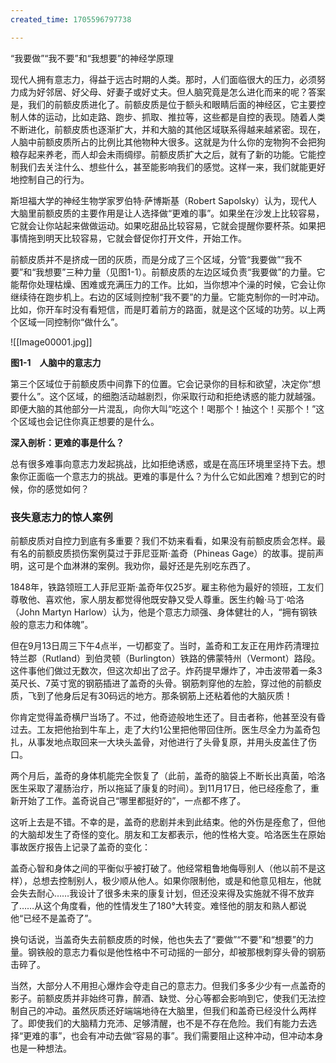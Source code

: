 ```yaml
---
created_time: 1705596797738

---
```

“我要做”“我不要”和“我想要”的神经学原理

现代人拥有意志力，得益于远古时期的人类。那时，人们面临很大的压力，必须努力成为好邻居、好父母、好妻子或好丈夫。但人脑究竟是怎么进化而来的呢？答案是，我们的前额皮质进化了。前额皮质是位于额头和眼睛后面的神经区，它主要控制人体的运动，比如走路、跑步、抓取、推拉等，这些都是自控的表现。随着人类不断进化，前额皮质也逐渐扩大，并和大脑的其他区域联系得越来越紧密。现在，人脑中前额皮质所占的比例比其他物种大很多。这就是为什么你的宠物狗不会把狗粮存起来养老，而人却会未雨绸缪。前额皮质扩大之后，就有了新的功能。它能控制我们去关注什么、想些什么，甚至能影响我们的感觉。这样一来，我们就能更好地控制自己的行为。

斯坦福大学的神经生物学家罗伯特·萨博斯基（Robert Sapolsky）认为，现代人大脑里前额皮质的主要作用是让人选择做“更难的事”。如果坐在沙发上比较容易，它就会让你站起来做做运动。如果吃甜品比较容易，它就会提醒你要杯茶。如果把事情拖到明天比较容易，它就会督促你打开文件，开始工作。

前额皮质并不是挤成一团的灰质，而是分成了三个区域，分管“我要做”“我不要”和“我想要”三种力量（见图1-1）。前额皮质的左边区域负责“我要做”的力量。它能帮你处理枯燥、困难或充满压力的工作。比如，当你想冲个澡的时候，它会让你继续待在跑步机上。右边的区域则控制“我不要”的力量。它能克制你的一时冲动。比如，你开车时没有看短信，而是盯着前方的路面，就是这个区域的功劳。以上两个区域一同控制你“做什么”。

![[Image00001.jpg]]

**图1-1　人脑中的意志力**

第三个区域位于前额皮质中间靠下的位置。它会记录你的目标和欲望，决定你“想要什么”。这个区域，的细胞活动越剧烈，你采取行动和拒绝诱惑的能力就越强。即便大脑的其他部分一片混乱，向你大叫“吃这个！喝那个！抽这个！买那个！”这个区域也会记住你真正想要的是什么。

**深入剖析：更难的事是什么？**

总有很多难事向意志力发起挑战，比如拒绝诱惑，或是在高压环境里坚持下去。想象你正面临一个意志力的挑战。更难的事是什么？为什么它如此困难？想到它的时候，你的感觉如何？

### 丧失意志力的惊人案例

前额皮质对自控力到底有多重要？我们不妨来看看，如果没有前额皮质会怎样。最有名的前额皮质损伤案例莫过于菲尼亚斯·盖奇（Phineas Gage）的故事。提前声明，这可是个血淋淋的案例。我劝你，最好还是先别吃东西了。

1848年，铁路领班工人菲尼亚斯·盖奇年仅25岁。雇主称他为最好的领班，工友们尊敬他、喜欢他，家人朋友都觉得他既安静又受人尊重。医生约翰·马丁·哈洛（John Martyn Harlow）认为，他是个意志力顽强、身体健壮的人，“拥有钢铁般的意志力和体魄”。

但在9月13日周三下午4点半，一切都变了。当时，盖奇和工友正在用炸药清理拉特兰郡（Rutland）到伯灵顿（Burlington）铁路的佛蒙特州（Vermont）路段。这件事他们做过无数次，但这次却出了岔子。炸药提早爆炸了，冲击波带着一条3英尺长、7英寸宽的钢筋插进了盖奇的头骨。钢筋刺穿他的左脸，穿过他的前额皮质，飞到了他身后足有30码远的地方。那条钢筋上还粘着他的大脑灰质！

你肯定觉得盖奇横尸当场了。不过，他奇迹般地生还了。目击者称，他甚至没有昏过去。工友把他抬到牛车上，走了大约1公里把他带回住所。医生尽全力为盖奇包扎，从事发地点取回来一大块头盖骨，对他进行了头骨复原，并用头皮盖住了伤口。

两个月后，盖奇的身体机能完全恢复了（此前，盖奇的脑袋上不断长出真菌，哈洛医生采取了灌肠治疗，所以拖延了康复的时间）。到11月17日，他已经痊愈了，重新开始了工作。盖奇说自己“哪里都挺好的”，一点都不疼了。

这听上去是不错。不幸的是，盖奇的悲剧并未到此结束。他的外伤是痊愈了，但他的大脑却发生了奇怪的变化。朋友和工友都表示，他的性格大变。哈洛医生在原始事故医疗报告上记录了盖奇的变化：

盖奇心智和身体之间的平衡似乎被打破了。他经常粗鲁地侮辱别人（他以前不是这样），总想去控制别人，极少顺从他人。如果你限制他，或是和他意见相左，他就会失去耐心……我设计了很多未来的康复计划，但还没来得及实施就不得不放弃了……从这个角度看，他的性情发生了180°大转变。难怪他的朋友和熟人都说他“已经不是盖奇了”。

换句话说，当盖奇失去前额皮质的时候，他也失去了“要做”“不要”和“想要”的力量。钢铁般的意志力看似是他性格中不可动摇的一部分，却被那根刺穿头骨的钢筋击碎了。

当然，大部分人不用担心爆炸会夺走自己的意志力。但我们多多少少有一点盖奇的影子。前额皮质并非始终可靠，醉酒、缺觉、分心等都会影响到它，使我们无法控制自己的冲动。虽然灰质还好端端地待在大脑里，但我们和盖奇已经没什么两样了。即使我们的大脑精力充沛、足够清醒，也不是不存在危险。我们有能力去选择“更难的事”，也会有冲动去做“容易的事”。我们需要阻止这种冲动，但冲动本身也是一种想法。